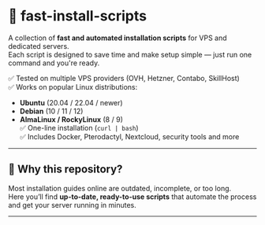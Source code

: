 # 🚀 fast-install-scripts

A collection of **fast and automated installation scripts** for VPS and dedicated servers.  
Each script is designed to save time and make setup simple — just run one command and you're ready.  

✅ Tested on multiple VPS providers (OVH, Hetzner, Contabo, SkillHost)  
✅ Works on popular Linux distributions:  
   - **Ubuntu** (20.04 / 22.04 / newer)  
   - **Debian** (10 / 11 / 12)  
   - **AlmaLinux / RockyLinux** (8 / 9)  
✅ One-line installation (`curl | bash`)  
✅ Includes Docker, Pterodactyl, Nextcloud, security tools and more  

---

## 📌 Why this repository?

Most installation guides online are outdated, incomplete, or too long.  
Here you’ll find **up-to-date, ready-to-use scripts** that automate the process and get your server running in minutes.

---
